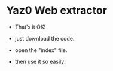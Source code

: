 # Yaz0 Web extractor

- That's it OK!

- just download the code.

- open the "index" file.

- then use it so easily!
